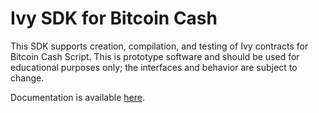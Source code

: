 # Ivy SDK for Bitcoin Cash

This SDK supports creation, compilation, and testing of Ivy contracts for Bitcoin Cash Script. This is prototype software and should be used for educational purposes only; the interfaces and behavior are subject to change.

Documentation is available [here](http://docs.ivy-lang.org/bitcoin/js/).